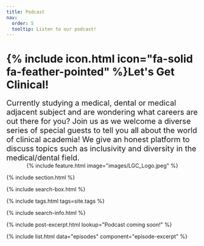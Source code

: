 ```yaml
---
title: Podcast
nav:
  order: 5
  tooltip: Listen to our podcast!
---
```


# {% include icon.html icon="fa-solid fa-feather-pointed" %}Let's Get Clinical!
<span style="font-size: 20px;">
Currently studying a medical, dental or medical adjacent subject and are wondering what careers are out there for you?
Join us as we welcome a diverse series of special guests to tell you all about the world of clinical academia! We give an honest platform to discuss topics such as inclusivity and diversity in the medical/dental field. 
</span>

<div style="text-align: center;">
  <div style="display: inline-block;">
    {% include feature.html image="images/LGC_Logo.jpeg" %}
  </div>
</div>

{% include section.html %}

{% include search-box.html %}

{% include tags.html tags=site.tags %}

{% include search-info.html %}

{%
  include post-excerpt.html
  lookup="Podcast coming soon!"
%}

{% include list.html data="episodes" component="episode-excerpt" %}
